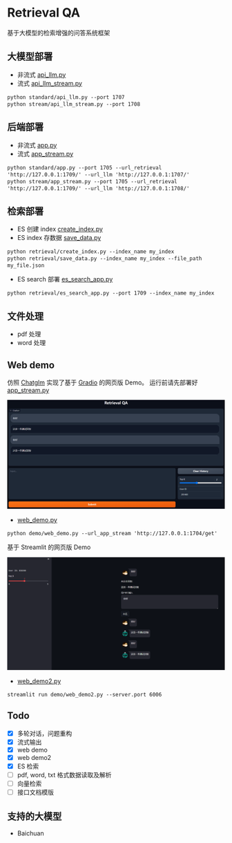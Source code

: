 # Retrieval QA

基于大模型的检索增强的问答系统框架

## 大模型部署

- 非流式
  [api_llm.py](standard/api_llm.py)
- 流式
  [api_llm_stream.py](stream/api_llm_stream.py)

```shell
python standard/api_llm.py --port 1707
python stream/api_llm_stream.py --port 1708
```

## 后端部署

- 非流式
  [app.py](standard/app.py)
- 流式
  [app_stream.py](stream/app_stream.py)

```shell
python standard/app.py --port 1705 --url_retrieval 'http://127.0.0.1:1709/' --url_llm 'http://127.0.0.1:1707/'
python stream/app_stream.py --port 1705 --url_retrieval 'http://127.0.0.1:1709/' --url_llm 'http://127.0.0.1:1708/'
```

## 检索部署

- ES 创建 index
  [create_index.py](retrieval/create_index.py)
- ES index 存数据
  [save_data.py](retrieval/save_data.py)

```shell
python retrieval/create_index.py --index_name my_index
python retrieval/save_data.py --index_name my_index --file_path my_file.json
```

- ES search 部署
  [es_search_app.py](retrieval/es_search_app.py)

```shell
python retrieval/es_search_app.py --port 1709 --index_name my_index
```

## 文件处理

- pdf 处理
- word 处理

## Web demo

仿照 [Chatglm](https://github.com/THUDM/ChatGLM-6B) 实现了基于 [Gradio](https://www.gradio.app/) 的网页版 Demo。
运行前请先部署好 [app_stream.py](stream/app_stream.py)

![Web demo](img/web_demo.png)

- [web_demo.py](demo/web_demo.py)

```shell
python demo/web_demo.py --url_app_stream 'http://127.0.0.1:1704/get'
```

基于 Streamlit 的网页版 Demo

![Web demo2](img/web_demo2.png)

- [web_demo2.py](demo/web_demo2.py)

```shell
streamlit run demo/web_demo2.py --server.port 6006
```

## Todo

- [x] 多轮对话，问题重构
- [x] 流式输出
- [x] web demo
- [x] web demo2
- [x] ES 检索
- [ ] pdf, word, txt 格式数据读取及解析
- [ ] 向量检索
- [ ] 接口文档模版

## 支持的大模型

- Baichuan